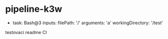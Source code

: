 # pipeline-k3w
- task: Bash@3
  inputs:
    filePath: '/'
    arguments: 'a'
    workingDirectory: '/test'

testovaci readme
CI